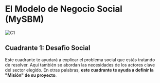 # El Modelo de Negocio Social (MySBM)

![C1](http://mysbm.org/wp-content/themes/MySBM/medias/presentation_quadrant_challenge-social.jpg)
## Cuadrante 1: Desafio Social

Este cuadrante te ayudará a explicar el problema social que estás tratando de resolver. Aqui también se abordan las necesidades de los actores clave del sector elegido. En otras palabras, **este cuadrante te ayuda a definir la "Misión" de su proyecto**.





